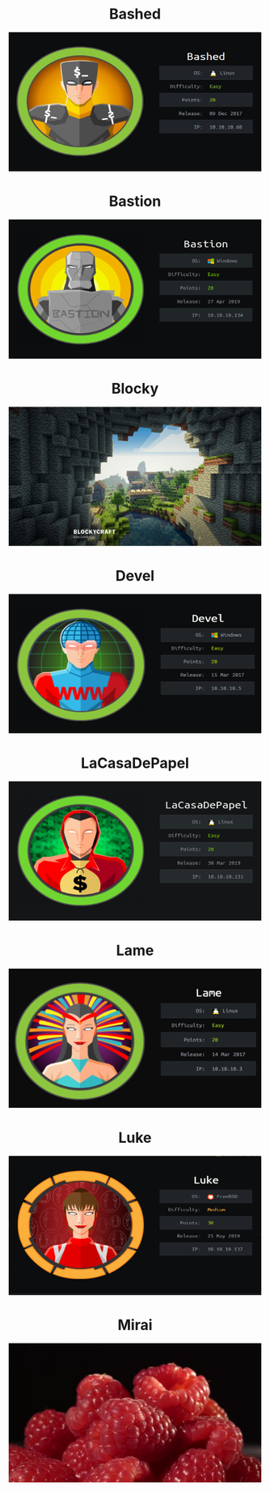 <center><h1>Bashed</h1></center>
<a href="/htb/writeups/bashed"><center><img src="/htb/bashed/cover.png" width="500" height="275"></center></a>

<center><h1>Bastion</h1></center>
<a href="/htb/writeups/bastion"><center><img src="/htb/bastion/cover.png" width="500" height="275"></center></a>

<center><h1>Blocky</h1></center>
<a href="/htb/writeups/blocky"><center><img src="/htb/blocky/home.png" width="500" height="275"></center></a>

<center><h1>Devel</h1></center>
<a href="/htb/writeups/devel"><center><img src="/htb/devel/cover.png" width="500" height="275"></center></a>

<center><h1>LaCasaDePapel</h1></center>
<a href="/htb/writeups/lacasadepapel"><center><img src="/htb/lacasadepapel/cover.png" width="500" height="275"></center></a>

<center><h1>Lame</h1></center>
<a href="/htb/writeups/lame"><center><img src="/htb/lame/cover.png" width="500" height="275"></center></a>

<center><h1>Luke</h1></center>
<a href="/htb/writeups/luke"><center><img src="/htb/luke/cover.png" width="500" height="275"></center></a>

<center><h1>Mirai</h1></center>
<a href="/htb/writeups/mirai"><center><img src="/htb/mirai/cover.jpeg" width="500" height="275"></center></a>
